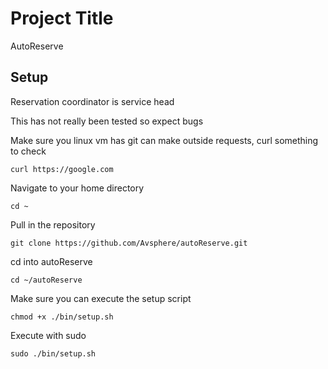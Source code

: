 # Project Title
AutoReserve

## Setup

Reservation coordinator is service head

This has not really been tested so expect bugs

Make sure you linux vm has git can make outside requests, curl something to check

```
curl https://google.com
```

Navigate to your home directory

```
cd ~
```

Pull in the repository

```
git clone https://github.com/Avsphere/autoReserve.git
```

cd into autoReserve

```
cd ~/autoReserve
```

Make sure you can execute the setup script

```
chmod +x ./bin/setup.sh
```

Execute with sudo

```
sudo ./bin/setup.sh
```



